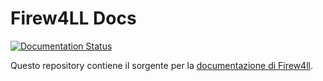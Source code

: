 # Firew4LL Docs

[![Documentation Status](https://readthedocs.org/projects/firew4ll-docs/badge/?version=latest)](http://doc.firew4ll.com/it/latest/?badge=latest)

Questo repository contiene il sorgente per la [documentazione di Firew4ll](https://firew4ll-docs.readthedocs.io/it/latest/).
